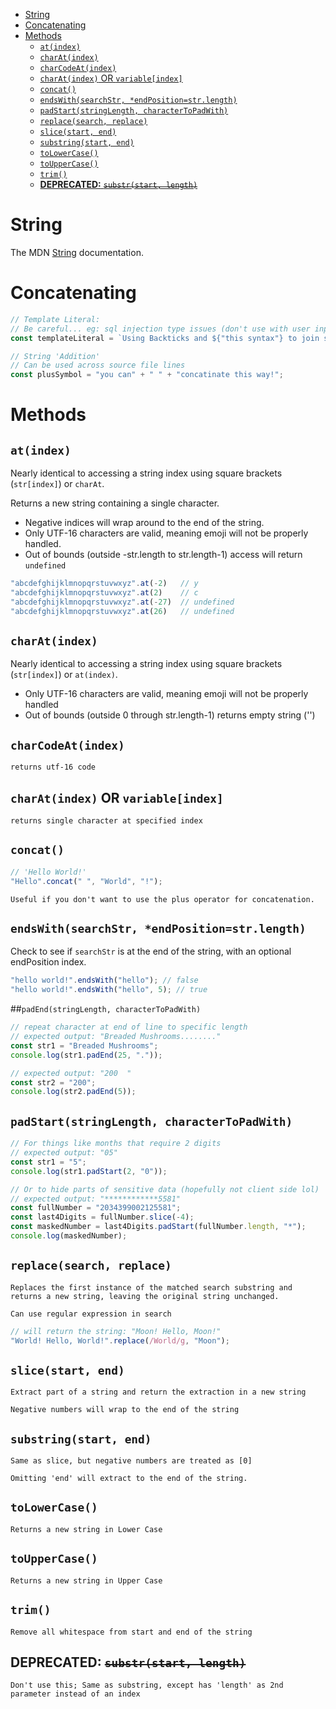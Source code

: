 - [String](#string)
- [Concatenating](#concatenating)
- [Methods](#methods)
  - [`at(index)`](#atindex)
  - [`charAt(index)`](#charatindex)
  - [`charCodeAt(index)`](#charcodeatindex)
  - [`charAt(index)` OR `variable[index]`](#charatindex-or-variableindex)
  - [`concat()`](#concat)
  - [`endsWith(searchStr, *endPosition=str.length)`](#endswithsearchstr-endpositionstrlength)
  - [`padStart(stringLength, characterToPadWith)`](#padstartstringlength-charactertopadwith)
  - [`replace(search, replace)`](#replacesearch-replace)
  - [`slice(start, end)`](#slicestart-end)
  - [`substring(start, end)`](#substringstart-end)
  - [`toLowerCase()`](#tolowercase)
  - [`toUpperCase()`](#touppercase)
  - [`trim()`](#trim)
  - [**DEPRECATED:** ~~`substr(start, length)`~~](#deprecated-substrstart-length)

# String

The MDN [String](https://developer.mozilla.org/en-US/docs/Web/JavaScript/Reference/Global_Objects/String) documentation.

# Concatenating

```js
// Template Literal:
// Be careful... eg: sql injection type issues (don't use with user input)
const templateLiteral = `Using Backticks and ${"this syntax"} to join strings`;

// String 'Addition'
// Can be used across source file lines
const plusSymbol = "you can" + " " + "concatinate this way!";
```

# Methods

## `at(index)`

Nearly identical to accessing a string index using square brackets (`str[index]`) or `charAt`.

Returns a new string containing a single character. 

* Negative indices will wrap around to the end of the string. 
* Only UTF-16 characters are valid, meaning emoji will not be properly handled. 
* Out of bounds (outside -str.length to str.length-1) access will return `undefined`

``` js
"abcdefghijklmnopqrstuvwxyz".at(-2)   // y
"abcdefghijklmnopqrstuvwxyz".at(2)    // c
"abcdefghijklmnopqrstuvwxyz".at(-27)  // undefined
"abcdefghijklmnopqrstuvwxyz".at(26)   // undefined
```

## `charAt(index)`

Nearly identical to accessing a string index using square brackets (`str[index]`) or `at(index)`.

* Only UTF-16 characters are valid, meaning emoji will not be properly handled
* Out of bounds (outside 0 through str.length-1) returns empty string ('')

## `charCodeAt(index)`

    returns utf-16 code

## `charAt(index)` OR `variable[index]`

    returns single character at specified index

## `concat()`

```js
// 'Hello World!'
"Hello".concat(" ", "World", "!");
```

    Useful if you don't want to use the plus operator for concatenation.

## `endsWith(searchStr, *endPosition=str.length)`

Check to see if `searchStr` is at the end of the string, with an optional endPosition index.

```js
"hello world!".endsWith("hello"); // false
"hello world!".endsWith("hello", 5); // true
```

##`padEnd(stringLength, characterToPadWith)`

```js
// repeat character at end of line to specific length
// expected output: "Breaded Mushrooms........"
const str1 = "Breaded Mushrooms";
console.log(str1.padEnd(25, "."));

// expected output: "200  "
const str2 = "200";
console.log(str2.padEnd(5));
```

## `padStart(stringLength, characterToPadWith)`

```js
// For things like months that require 2 digits
// expected output: "05"
const str1 = "5";
console.log(str1.padStart(2, "0"));

// Or to hide parts of sensitive data (hopefully not client side lol)
// expected output: "************5581"
const fullNumber = "2034399002125581";
const last4Digits = fullNumber.slice(-4);
const maskedNumber = last4Digits.padStart(fullNumber.length, "*");
console.log(maskedNumber);
```

## `replace(search, replace)`

    Replaces the first instance of the matched search substring and returns a new string, leaving the original string unchanged.

    Can use regular expression in search

```js
// will return the string: "Moon! Hello, Moon!"
"World! Hello, World!".replace(/World/g, "Moon");
```

## `slice(start, end)`

    Extract part of a string and return the extraction in a new string

    Negative numbers will wrap to the end of the string

## `substring(start, end)`

    Same as slice, but negative numbers are treated as [0]

    Omitting 'end' will extract to the end of the string.

## `toLowerCase()`

    Returns a new string in Lower Case

## `toUpperCase()`

    Returns a new string in Upper Case

## `trim()`

    Remove all whitespace from start and end of the string

## **DEPRECATED:** ~~`substr(start, length)`~~

    Don't use this; Same as substring, except has 'length' as 2nd parameter instead of an index
